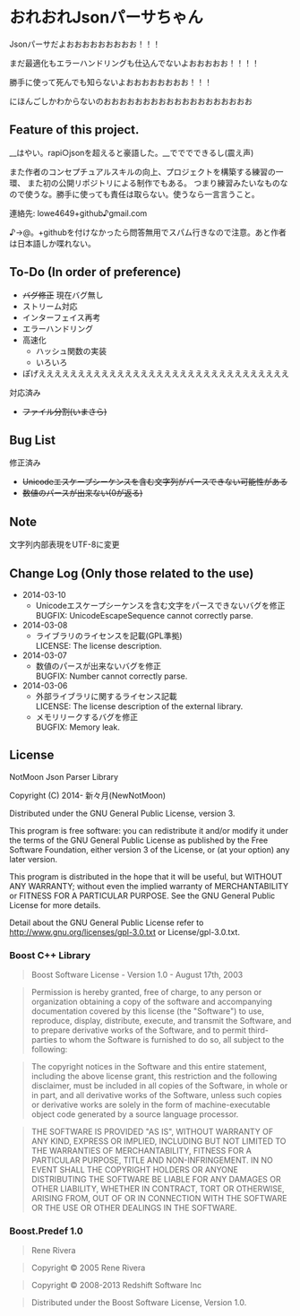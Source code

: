 ﻿
おれおれJsonパーサちゃん
===============================================================================

Jsonパーサだよおおおおおおおおお！！！

まだ最適化もエラーハンドリングも仕込んでないよおおおおお！！！！

勝手に使って死んでも知らないよおおおおおおおお！！！

にほんごしかわからないのおおおおおおおおおおおおおおおおおおお

Feature of this project.
-------------------------------------------------------------------------------
__はやい。rapi○jsonを超えると豪語した。__でででできるし(震え声)

また作者のコンセプチュアルスキルの向上、プロジェクトを構築する練習の一環、
また初の公開リポジトリによる制作でもある。
つまり練習みたいなものなので使うな。勝手に使っても責任は取らない。使うなら一言言うこと。

連絡先: lowe4649+github♪gmail.com

♪→@。+githubを付けなかったら問答無用でスパム行きなので注意。あと作者は日本語しか喋れない。

To-Do (In order of preference)
-------------------------------------------------------------------------------
* ~~バグ修正~~ 現在バグ無し
* ストリーム対応
* インターフェイス再考
* エラーハンドリング
* 高速化
	- ハッシュ関数の実装
	- いろいろ
* ぽげええええええええええええええええええええええええええええええええ

対応済み

* ~~ファイル分割(いまさら)~~

Bug List
-------------------------------------------------------------------------------
修正済み

* ~~Unicodeエスケープシーケンスを含む文字列がパースできない可能性がある~~
* ~~数値のパースが出来ない(0が返る)~~

Note
-------------------------------------------------------------------------------
文字列内部表現をUTF-8に変更

Change Log (Only those related to the use)
-------------------------------------------------------------------------------
* 2014-03-10
	+ Unicodeエスケープシーケンスを含む文字をパースできないバグを修正  
	  BUGFIX: UnicodeEscapeSequence cannot correctly parse.
* 2014-03-08
	+ ライブラリのライセンスを記載(GPL準拠)  
	  LICENSE: The license description.
* 2014-03-07
	+ 数値のパースが出来ないバグを修正  
	  BUGFIX: Number cannot correctly parse.
* 2014-03-06
	+ 外部ライブラリに関するライセンス記載  
	  LICENSE: The license description of the external library.
	+ メモリリークするバグを修正  
	  BUGFIX: Memory leak.

License
-------------------------------------------------------------------------------
NotMoon Json Parser Library

Copyright (C) 2014- 新々月(NewNotMoon)

Distributed under the GNU General Public License, version 3.

This program is free software: you can redistribute it and/or modify
it under the terms of the GNU General Public License as published by
the Free Software Foundation, either version 3 of the License, or
(at your option) any later version.

This program is distributed in the hope that it will be useful,
but WITHOUT ANY WARRANTY; without even the implied warranty of
MERCHANTABILITY or FITNESS FOR A PARTICULAR PURPOSE.  See the
GNU General Public License for more details.

Detail about the GNU General Public License refer to
http://www.gnu.org/licenses/gpl-3.0.txt or License/gpl-3.0.txt.

### Boost C++ Library
> Boost Software License - Version 1.0 - August 17th, 2003

> Permission is hereby granted, free of charge, to any person or organization
obtaining a copy of the software and accompanying documentation covered by
this license (the "Software") to use, reproduce, display, distribute,
execute, and transmit the Software, and to prepare derivative works of the
Software, and to permit third-parties to whom the Software is furnished to
do so, all subject to the following:

> The copyright notices in the Software and this entire statement, including
the above license grant, this restriction and the following disclaimer,
must be included in all copies of the Software, in whole or in part, and
all derivative works of the Software, unless such copies or derivative
works are solely in the form of machine-executable object code generated by
a source language processor.

> THE SOFTWARE IS PROVIDED "AS IS", WITHOUT WARRANTY OF ANY KIND, EXPRESS OR
IMPLIED, INCLUDING BUT NOT LIMITED TO THE WARRANTIES OF MERCHANTABILITY,
FITNESS FOR A PARTICULAR PURPOSE, TITLE AND NON-INFRINGEMENT. IN NO EVENT
SHALL THE COPYRIGHT HOLDERS OR ANYONE DISTRIBUTING THE SOFTWARE BE LIABLE
FOR ANY DAMAGES OR OTHER LIABILITY, WHETHER IN CONTRACT, TORT OR OTHERWISE,
ARISING FROM, OUT OF OR IN CONNECTION WITH THE SOFTWARE OR THE USE OR OTHER
DEALINGS IN THE SOFTWARE.

### Boost.Predef 1.0
> Rene Rivera

> Copyright © 2005 Rene Rivera

> Copyright © 2008-2013 Redshift Software Inc

> Distributed under the Boost Software License, Version 1.0.